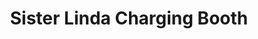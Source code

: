 ---
title: "Sister Linda Charging Booth"
url: /ganta/sister-linda-charging-booth/
shop: electronics
---